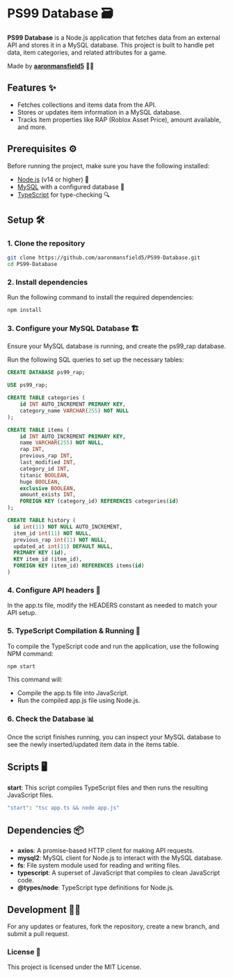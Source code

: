 # PS99 Database 🗃️

**PS99 Database** is a Node.js application that fetches data from an external API and stores it in a MySQL database. This project is built to handle pet data, item categories, and related attributes for a game.

Made by **[aaronmansfield5](https://github.com/aaronmansfield5)** 👨‍💻

## Features ✨
- Fetches collections and items data from the API.
- Stores or updates item information in a MySQL database.
- Tracks item properties like RAP (Roblox Asset Price), amount available, and more.

## Prerequisites ⚙️
Before running the project, make sure you have the following installed:
- [Node.js](https://nodejs.org/) (v14 or higher) 🔨
- [MySQL](https://www.mysql.com/) with a configured database 💾
- [TypeScript](https://www.typescriptlang.org/) for type-checking 🔍

## Setup 🛠️

### 1. Clone the repository

```bash
git clone https://github.com/aaronmansfield5/PS99-Database.git
cd PS99-Database
```

### 2. Install dependencies
Run the following command to install the required dependencies:
```bash
npm install
```

### 3. Configure your MySQL Database 🏗️
Ensure your MySQL database is running, and create the ps99_rap database.

Run the following SQL queries to set up the necessary tables:
```sql
CREATE DATABASE ps99_rap;

USE ps99_rap;

CREATE TABLE categories (
    id INT AUTO_INCREMENT PRIMARY KEY,
    category_name VARCHAR(255) NOT NULL
);

CREATE TABLE items (
    id INT AUTO_INCREMENT PRIMARY KEY,
    name VARCHAR(255) NOT NULL,
    rap INT,
    previous_rap INT,
    last_modified INT,
    category_id INT,
    titanic BOOLEAN,
    huge BOOLEAN,
    exclusive BOOLEAN,
    amount_exists INT,
    FOREIGN KEY (category_id) REFERENCES categories(id)
);

CREATE TABLE history (
  id int(11) NOT NULL AUTO_INCREMENT,
  item_id int(11) NOT NULL,
  previous_rap int(11) NOT NULL,
  updated_at int(11) DEFAULT NULL,
  PRIMARY KEY (id),
  KEY item_id (item_id),
  FOREIGN KEY (item_id) REFERENCES items(id)
)
```

### 4. Configure API headers 📝
In the app.ts file, modify the HEADERS constant as needed to match your API setup.

### 5. TypeScript Compilation & Running 🚀
To compile the TypeScript code and run the application, use the following NPM command:
```bash
npm start
```
This command will:
- Compile the app.ts file into JavaScript.
- Run the compiled app.js file using Node.js.

### 6. Check the Database 📊
Once the script finishes running, you can inspect your MySQL database to see the newly inserted/updated item data in the items table.

## Scripts 🖥️
**start**: This script compiles TypeScript files and then runs the resulting JavaScript files.
```bash
"start": "tsc app.ts && node app.js"
```

## Dependencies 📦
- **axios**: A promise-based HTTP client for making API requests.
- **mysql2**: MySQL client for Node.js to interact with the MySQL database.
- **fs**: File system module used for reading and writing files.
- **typescript**: A superset of JavaScript that compiles to clean JavaScript code.
- **@types/node**: TypeScript type definitions for Node.js.

## Development 🧑‍💻
For any updates or features, fork the repository, create a new branch, and submit a pull request.

### License 📄
This project is licensed under the MIT License.